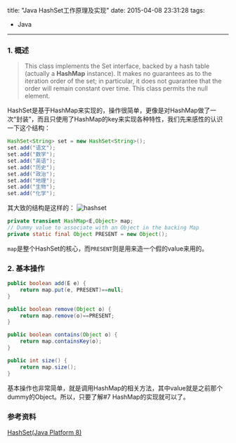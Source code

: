 title: "Java HashSet工作原理及实现"
date: 2015-04-08 23:31:28
tags:
  - Java
---

### 1. 概述
> This class implements the Set interface, backed by a hash table (actually a **HashMap** instance). It makes no guarantees as to the iteration order of the set; in particular, it does not guarantee that the order will remain constant over time. This class permits the null element.

HashSet是基于HashMap来实现的，操作很简单，更像是对HashMap做了一次“封装”，而且只使用了HashMap的key来实现各种特性，我们先来感性的认识一下这个结构：
```java
HashSet<String> set = new HashSet<String>();
set.add("语文");
set.add("数学");
set.add("英语");
set.add("历史");
set.add("政治");
set.add("地理");
set.add("生物");
set.add("化学");
```
其大致的结构是这样的：
![hashset](https://cloud.githubusercontent.com/assets/1736354/7060522/0bcfd890-deb5-11e4-97b3-d4e811766893.png)

```java
private transient HashMap<E,Object> map;
// Dummy value to associate with an Object in the backing Map
private static final Object PRESENT = new Object();
```
`map`是整个HashSet的核心，而`PRESENT`则是用来造一个假的value来用的。

### 2. 基本操作
``` java
public boolean add(E e) {
	return map.put(e, PRESENT)==null;
}

public boolean remove(Object o) {
	return map.remove(o)==PRESENT;
}

public boolean contains(Object o) {
	return map.containsKey(o);
}

public int size() {
    return map.size();
}
```
基本操作也非常简单，就是调用HashMap的相关方法，其中value就是之前那个dummy的Object。所以，只要了解#7 HashMap的实现就可以了。

### 参考资料
[HashSet(Java Platform 8)](http://docs.oracle.com/javase/8/docs/api/java/util/HashSet.html)